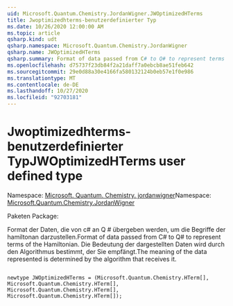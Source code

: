 ```yaml
---
uid: Microsoft.Quantum.Chemistry.JordanWigner.JWOptimizedHTerms
title: Jwoptimizedhterms-benutzerdefinierter Typ
ms.date: 10/26/2020 12:00:00 AM
ms.topic: article
qsharp.kind: udt
qsharp.namespace: Microsoft.Quantum.Chemistry.JordanWigner
qsharp.name: JWOptimizedHTerms
qsharp.summary: Format of data passed from C# to Q# to represent terms of the Hamiltonian. The meaning of the data represented is determined by the algorithm that receives it.
ms.openlocfilehash: d75737f23db84f2a21daff7a0ebcb8ae51feb642
ms.sourcegitcommit: 29e0d88a30e4166fa580132124b0eb57e1f0e986
ms.translationtype: MT
ms.contentlocale: de-DE
ms.lasthandoff: 10/27/2020
ms.locfileid: "92703181"
---
```

# <a name="jwoptimizedhterms-user-defined-type"></a><span data-ttu-id="6ef75-102">Jwoptimizedhterms-benutzerdefinierter Typ</span><span class="sxs-lookup"><span data-stu-id="6ef75-102">JWOptimizedHTerms user defined type</span></span>

<span data-ttu-id="6ef75-103">Namespace: [Microsoft. Quantum. Chemistry. jordanwigner](xref:Microsoft.Quantum.Chemistry.JordanWigner)</span><span class="sxs-lookup"><span data-stu-id="6ef75-103">Namespace: [Microsoft.Quantum.Chemistry.JordanWigner](xref:Microsoft.Quantum.Chemistry.JordanWigner)</span></span>

<span data-ttu-id="6ef75-104">Paketen [](https://nuget.org/packages/)</span><span class="sxs-lookup"><span data-stu-id="6ef75-104">Package: [](https://nuget.org/packages/)</span></span>


<span data-ttu-id="6ef75-105">Format der Daten, die von c# an Q # übergeben werden, um die Begriffe der hamiltonan darzustellen.</span><span class="sxs-lookup"><span data-stu-id="6ef75-105">Format of data passed from C# to Q# to represent terms of the Hamiltonian.</span></span>
<span data-ttu-id="6ef75-106">Die Bedeutung der dargestellten Daten wird durch den Algorithmus bestimmt, der Sie empfängt.</span><span class="sxs-lookup"><span data-stu-id="6ef75-106">The meaning of the data represented is determined by the algorithm that receives it.</span></span>

```qsharp

newtype JWOptimizedHTerms = (Microsoft.Quantum.Chemistry.HTerm[], Microsoft.Quantum.Chemistry.HTerm[], Microsoft.Quantum.Chemistry.HTerm[], Microsoft.Quantum.Chemistry.HTerm[]);
```


